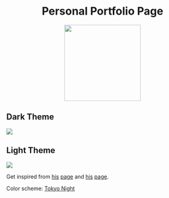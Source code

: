 <h1 align="center">Personal Portfolio Page</h1>
<div align="center">
  <img src="https://avatars.githubusercontent.com/u/88027865?v=4" width=200px>
</div>
<h2> Dark Theme </h2>
 <img src="https://i.imgur.com/hTPHnUJ.png" align="center">
 <h2> Light Theme</h2>
 <img src="https://i.imgur.com/NPoc8M8.png" align="center">
  
<p> Get inspired from <a href="https://github.com/willeccles">his</a> <a href="https://eccles.dev/">page</a> and <a href="https://github.com/angelofallars">his</a> <a href="https://angelo.is-a.dev/">page</a>.</p> 
<p>Color scheme: <a href="https://github.com/enkia/tokyo-night-vscode-theme">Tokyo Night</a></p>
